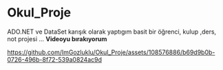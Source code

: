 
# Okul_Proje
ADO.NET ve DataSet karışık olarak yaptıgım basit bir  öğrenci, kulup ,ders, not projesi ...
**Videoyu bırakıyorum**



https://github.com/ImGozluklu/Okul_Proje/assets/108576886/b69d9b0b-0726-496b-8f72-539a0824ac9d




